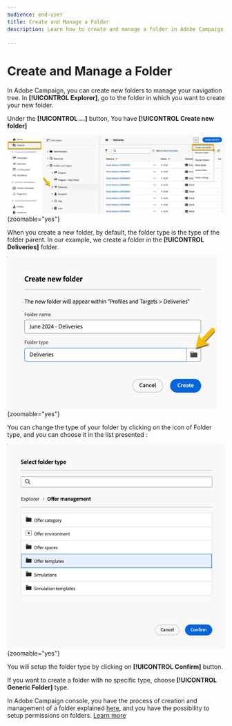 ```yaml
---
audience: end-user
title: Create and Manage a Folder
description: Learn how to create and manage a folder in Adobe Campaign

---
```

# Create and Manage a Folder

In Adobe Campaign, you can create new folders to manage your navigation tree. In **[!UICONTROL Explorer]**, go to the folder in which you want to create your new folder.

Under the **[!UICONTROL ...]** button, You have **[!UICONTROL Create new folder]**

  ![](assets/folder_create.png){zoomable="yes"}

When you create a new folder, by default, the folder type is the type of the folder parent. 
In our example, we create a folder in the **[!UICONTROL Deliveries]** folder.

  ![](assets/folder_new.png){zoomable="yes"}

You can change the type of your folder by clicking on the icon of Folder type, and you can choose it in the list presented : 

  ![](assets/folder_type.png){zoomable="yes"}

You will setup the folder type by clicking on **[!UICONTROL Confirm]** button.

If you want to create a folder with no specific type, choose **[!UICONTROL Generic Folder]** type.

In Adobe Campaign console, you have the process of creation and management of a folder explained [here](https://experienceleague.adobe.com/en/docs/campaign/campaign-v8/config/configuration/folders-and-views), and you have the possibility to setup permissions on folders. [Learn more](https://experienceleague.adobe.com/en/docs/campaign/campaign-v8/admin/permissions/folder-permissions)

